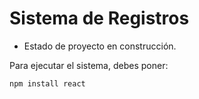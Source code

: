 <h1> Sistema de Registros</h1>

- Estado de proyecto en construcción.

Para ejecutar el sistema, debes poner:

```npm install react```
